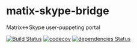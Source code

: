 # matix-skype-bridge
Matrix&lt;->Skype user-puppeting portal

[![Build Status](https://travis-ci.org/grigori-gru/matrix-skype-bridge.svg?branch=dev)](https://travis-ci.org/grigori-gru/matrix-skype-bridge)
[![codecov](https://codecov.io/gh/grigori-gru/matrix-skype-bridge/branch/dev/graph/badge.svg)](https://codecov.io/gh/grigori-gru/matrix-skype-bridge)
[![dependencies Status](https://david-dm.org/grigori-gru/matrix-skype-bridge/status.svg)](https://david-dm.org/grigori-gru/matrix-skype-bridge)